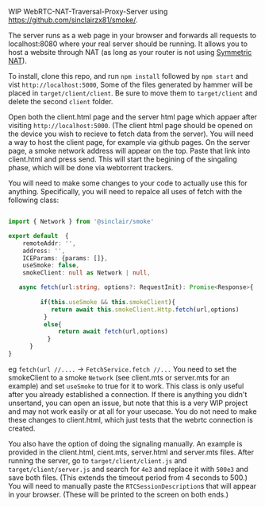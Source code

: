 WIP WebRTC-NAT-Traversal-Proxy-Server using https://github.com/sinclairzx81/smoke/. 

The server runs as a web page in your browser and forwards all requests to localhost:8080 where your real server should be running. It allows you to host a website through NAT (as long as your router is not using [Symmetric NAT](https://en.wikipedia.org/wiki/Network_address_translation#Symmetric_NAT)).

To install, clone this repo, and run `npm install` followed by `npm start` and vist `http://localhost:5000`, Some of the files generated by hammer will be placed in `target/client/client`. Be sure to move them to `target/client` and delete the second `client` folder. 

Open both the client.html page and the server html page which appaer after visiting `http://localhost:5000`. (The client html page should be opened on the device you wish to recieve to fetch data from the server). You will need a way to host the client page, for example via github pages. On the server page, a smoke network address will appear on the top. Paste that link into client.html and press send. This will start the begining of the singaling phase, which will be done via webtorrent trackers.

You will need to make some changes to your code to actually use this for anything. Specifically, you will need to repalce all uses of fetch with the following class:

```ts

import { Network } from '@sinclair/smoke'

export default  {
    remoteAddr: '',
    address: '',
    ICEParams: {params: []},
    useSmoke: false,
    smokeClient: null as Network | null,

   async fetch(url:string, options?: RequestInit): Promise<Response>{
        
         if(this.useSmoke && this.smokeClient){
            return await this.smokeClient.Http.fetch(url,options)
          }
          else{
              return await fetch(url,options)
           }
      }
}

```

eg `fetch(url //....` -> `FetchService.fetch //...` You need to set the smokeClient to a smoke `Network` (see client.mts or server.mts for an example) and set `useSmoke` to true for it to work. This class is only useful after you already established a connection. If there is anything you didn't unsertand, you can open an issue, but note that this is a very WIP project and may not work easily or at all for your usecase. You do not need to make these changes to client.html, which just tests that the webrtc connection is created.

You also have the option of doing the signaling manually. An example is provided in the client.html, cient.mts, server.html and server.mts files. After running the server, go to `target/client/client.js` and `target/client/server.js` and search for `4e3` and replace it with `500e3` and save both files. (This extends the timeout period from 4 seconds to 500.) You will need to manually paste the `RTCSessionDescription`s that will appear in your browser. (These will be printed to the screen on both ends.)
